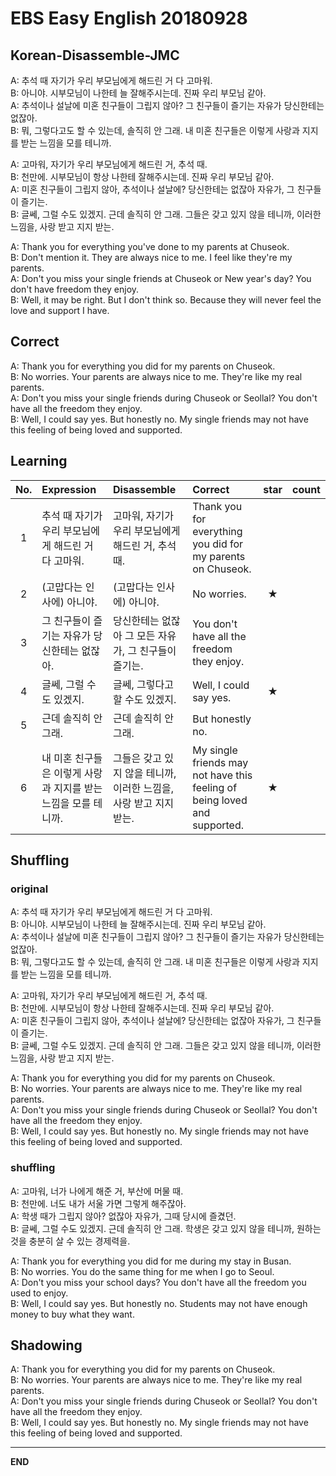 # EBS Easy English 20180928

## Korean-Disassemble-JMC

A: 추석 때 자기가 우리 부모님에게 해드린 거 다 고마워.  
B: 아니야. 시부모님이 나한테 늘 잘해주시는데. 진짜 우리 부모님 같아.  
A: 추석이나 설날에 미혼 친구들이 그립지 않아? 그 친구들이 즐기는 자유가 당신한테는 없잖아.  
B: 뭐, 그렇다고도 할 수 있는데, 솔직히 안 그래. 내 미혼 친구들은 이렇게 사랑과 지지를 받는 느낌을 모를 테니까.  

A: 고마워, 자기가 우리 부모님에게 해드린 거, 추석 때.  
B: 천만에. 시부모님이 항상 나한테 잘해주시는데. 진짜 우리 부모님 같아.  
A: 미혼 친구들이 그립지 않아, 추석이나 설날에? 당신한테는 없잖아 자유가, 그 친구들이 즐기는.  
B: 글쎄, 그럴 수도 있겠지. 근데 솔직히 안 그래. 그들은 갖고 있지 않을 테니까, 이러한 느낌을, 사랑 받고 지지 받는.

A: Thank you for everything you've done to my parents at Chuseok.  
B: Don't mention it. They are always nice to me. I feel like they're my parents.  
A: Don't you miss your single friends at Chuseok or New year's day? You don't have freedom they enjoy.  
B: Well, it may be right. But I don't think so. Because they will never feel the love and support I have.  

## Correct

A: Thank you for everything you did for my parents on Chuseok.  
B: No worries. Your parents are always nice to me. They're like my real parents.  
A: Don't you miss your single friends during Chuseok or Seollal? You don't have all the freedom they enjoy.  
B: Well, I could say yes. But honestly no. My single friends may not have this feeling of being loved and supported.

## Learning

| No. | Expression | Disassemble | Correct | star | count |
| :---: | :--- | :--- | :--- | :---: | :---: |
| 1 | 추석 때 자기가 우리 부모님에게 해드린 거 다 고마워. | 고마워, 자기가 우리 부모님에게 해드린 거, 추석 때. | Thank you for everything you did for my parents on Chuseok. | |
| 2 | (고맙다는 인사에) 아니야. | (고맙다는 인사에) 아니야. | No worries. | ★ |
| 3 | 그 친구들이 즐기는 자유가 당신한테는 없잖아. | 당신한테는 없잖아 그 모든 자유가, 그 친구들이 즐기는. | You don't have all the freedom they enjoy. | |
| 4 | 글쎄, 그럴 수도 있겠지. |글쎄, 그렇다고 할 수도 있겠지. | Well, I could say yes. | ★ |
| 5 | 근데 솔직히 안 그래. | 근데 솔직히 안 그래. | But honestly no. | |
| 6 | 내 미혼 친구들은 이렇게 사랑과 지지를 받는 느낌을 모를 테니까. | 그들은 갖고 있지 않을 테니까, 이러한 느낌을, 사랑 받고 지지 받는. | My single friends may not have this feeling of being loved and supported. | ★ |

## Shuffling

### original

A: 추석 때 자기가 우리 부모님에게 해드린 거 다 고마워.  
B: 아니야. 시부모님이 나한테 늘 잘해주시는데. 진짜 우리 부모님 같아.  
A: 추석이나 설날에 미혼 친구들이 그립지 않아? 그 친구들이 즐기는 자유가 당신한테는 없잖아.  
B: 뭐, 그렇다고도 할 수 있는데, 솔직히 안 그래. 내 미혼 친구들은 이렇게 사랑과 지지를 받는 느낌을 모를 테니까.  

A: 고마워, 자기가 우리 부모님에게 해드린 거, 추석 때.  
B: 천만에. 시부모님이 항상 나한테 잘해주시는데. 진짜 우리 부모님 같아.  
A: 미혼 친구들이 그립지 않아, 추석이나 설날에? 당신한테는 없잖아 자유가, 그 친구들이 즐기는.  
B: 글쎄, 그럴 수도 있겠지. 근데 솔직히 안 그래. 그들은 갖고 있지 않을 테니까, 이러한 느낌을, 사랑 받고 지지 받는.

A: Thank you for everything you did for my parents on Chuseok.  
B: No worries. Your parents are always nice to me. They're like my real parents.  
A: Don't you miss your single friends during Chuseok or Seollal? You don't have all the freedom they enjoy.  
B: Well, I could say yes. But honestly no. My single friends may not have this feeling of being loved and supported.

### shuffling

A: 고마워, 너가 나에게 해준 거, 부산에 머물 때.  
B: 천만에. 너도 내가 서울 가면 그렇게 해주잖아.  
A: 학생 때가 그립지 않아? 없잖아 자유가, 그때 당시에 즐겼던.  
B: 글쎄, 그럴 수도 있겠지. 근데 솔직히 안 그래. 학생은 갖고 있지 않을 테니까, 원하는 것을 충분히 살 수 있는 경제력을.

A: Thank you for everything you did for me during my stay in Busan.  
B: No worries. You do the same thing for me when I go to Seoul.  
A: Don't you miss your school days? You don't have all the freedom you used to enjoy.  
B: Well, I could say yes. But honestly no. Students may not have enough money to buy what they want.

## Shadowing

A: Thank you for everything you did for my parents on Chuseok.  
B: No worries. Your parents are always nice to me. They're like my real parents.  
A: Don't you miss your single friends during Chuseok or Seollal? You don't have all the freedom they enjoy.  
B: Well, I could say yes. But honestly no. My single friends may not have this feeling of being loved and supported.

---

**END**
